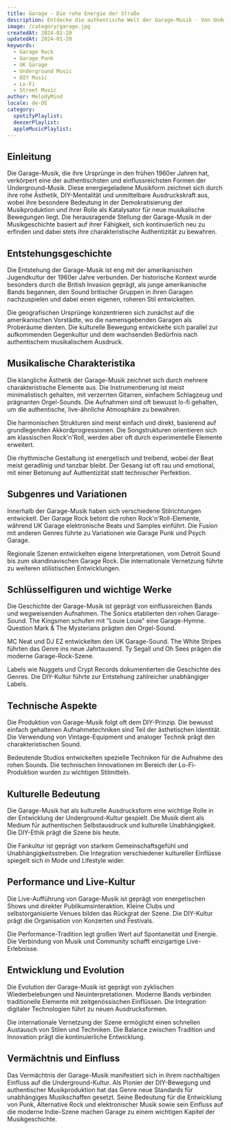 ```yaml
---
title: Garage - Die rohe Energie der Straße
description: Entdecke die authentische Welt der Garage-Musik - Von Underground-Roots bis zum modernen Sound
image: /category/garage.jpg
createdAt: 2024-01-20
updatedAt: 2024-01-20
keywords:
  - Garage Rock
  - Garage Punk
  - UK Garage
  - Underground Music
  - DIY Music
  - Lo-Fi
  - Street Music
author: MelodyMind
locale: de-DE
category:
  spotifyPlaylist: 
  deezerPlaylist: 
  appleMusicPlaylist: 
---
```


## Einleitung

Die Garage-Musik, die ihre Ursprünge in den frühen 1960er Jahren hat, verkörpert eine der authentischsten und einflussreichsten Formen der Underground-Musik. Diese energiegeladene Musikform zeichnet sich durch ihre rohe Ästhetik, DIY-Mentalität und unmittelbare Ausdruckskraft aus, wobei ihre besondere Bedeutung in der Demokratisierung der Musikproduktion und ihrer Rolle als Katalysator für neue musikalische Bewegungen liegt. Die herausragende Stellung der Garage-Musik in der Musikgeschichte basiert auf ihrer Fähigkeit, sich kontinuierlich neu zu erfinden und dabei stets ihre charakteristische Authentizität zu bewahren.

## Entstehungsgeschichte

Die Entstehung der Garage-Musik ist eng mit der amerikanischen Jugendkultur der 1960er Jahre verbunden. Der historische Kontext wurde besonders durch die British Invasion geprägt, als junge amerikanische Bands begannen, den Sound britischer Gruppen in ihren Garagen nachzuspielen und dabei einen eigenen, roheren Stil entwickelten.

Die geografischen Ursprünge konzentrieren sich zunächst auf die amerikanischen Vorstädte, wo die namensgebenden Garagen als Proberäume dienten. Die kulturelle Bewegung entwickelte sich parallel zur aufkommenden Gegenkultur und dem wachsenden Bedürfnis nach authentischem musikalischem Ausdruck.

## Musikalische Charakteristika

Die klangliche Ästhetik der Garage-Musik zeichnet sich durch mehrere charakteristische Elemente aus. Die Instrumentierung ist meist minimalistisch gehalten, mit verzerrten Gitarren, einfachem Schlagzeug und prägnanten Orgel-Sounds. Die Aufnahmen sind oft bewusst lo-fi gehalten, um die authentische, live-ähnliche Atmosphäre zu bewahren.

Die harmonischen Strukturen sind meist einfach und direkt, basierend auf grundlegenden Akkordprogressionen. Die Songstrukturen orientieren sich am klassischen Rock'n'Roll, werden aber oft durch experimentelle Elemente erweitert.

Die rhythmische Gestaltung ist energetisch und treibend, wobei der Beat meist geradlinig und tanzbar bleibt. Der Gesang ist oft rau und emotional, mit einer Betonung auf Authentizität statt technischer Perfektion.

## Subgenres und Variationen

Innerhalb der Garage-Musik haben sich verschiedene Stilrichtungen entwickelt. Der Garage Rock betont die rohen Rock'n'Roll-Elemente, während UK Garage elektronische Beats und Samples einführt. Die Fusion mit anderen Genres führte zu Variationen wie Garage Punk und Psych Garage.

Regionale Szenen entwickelten eigene Interpretationen, vom Detroit Sound bis zum skandinavischen Garage Rock. Die internationale Vernetzung führte zu weiteren stilistischen Entwicklungen.

## Schlüsselfiguren und wichtige Werke

Die Geschichte der Garage-Musik ist geprägt von einflussreichen Bands und wegweisenden Aufnahmen. The Sonics etablierten den rohen Garage-Sound. The Kingsmen schufen mit "Louie Louie" eine Garage-Hymne. Question Mark & The Mysterians prägten den Orgel-Sound.

MC Neat und DJ EZ entwickelten den UK Garage-Sound. The White Stripes führten das Genre ins neue Jahrtausend. Ty Segall und Oh Sees prägen die moderne Garage-Rock-Szene.

Labels wie Nuggets und Crypt Records dokumentierten die Geschichte des Genres. Die DIY-Kultur führte zur Entstehung zahlreicher unabhängiger Labels.

## Technische Aspekte

Die Produktion von Garage-Musik folgt oft dem DIY-Prinzip. Die bewusst einfach gehaltenen Aufnahmetechniken sind Teil der ästhetischen Identität. Die Verwendung von Vintage-Equipment und analoger Technik prägt den charakteristischen Sound.

Bedeutende Studios entwickelten spezielle Techniken für die Aufnahme des rohen Sounds. Die technischen Innovationen im Bereich der Lo-Fi-Produktion wurden zu wichtigen Stilmitteln.

## Kulturelle Bedeutung

Die Garage-Musik hat als kulturelle Ausdrucksform eine wichtige Rolle in der Entwicklung der Underground-Kultur gespielt. Die Musik dient als Medium für authentischen Selbstausdruck und kulturelle Unabhängigkeit. Die DIY-Ethik prägt die Szene bis heute.

Die Fankultur ist geprägt von starkem Gemeinschaftsgefühl und Unabhängigkeitsstreben. Die Integration verschiedener kultureller Einflüsse spiegelt sich in Mode und Lifestyle wider.

## Performance und Live-Kultur

Die Live-Aufführung von Garage-Musik ist geprägt von energetischen Shows und direkter Publikumsinteraktion. Kleine Clubs und selbstorganisierte Venues bilden das Rückgrat der Szene. Die DIY-Kultur prägt die Organisation von Konzerten und Festivals.

Die Performance-Tradition legt großen Wert auf Spontaneität und Energie. Die Verbindung von Musik und Community schafft einzigartige Live-Erlebnisse.

## Entwicklung und Evolution

Die Evolution der Garage-Musik ist geprägt von zyklischen Wiederbelebungen und Neuinterpretationen. Moderne Bands verbinden traditionelle Elemente mit zeitgenössischen Einflüssen. Die Integration digitaler Technologien führt zu neuen Ausdrucksformen.

Die internationale Vernetzung der Szene ermöglicht einen schnellen Austausch von Stilen und Techniken. Die Balance zwischen Tradition und Innovation prägt die kontinuierliche Entwicklung.

## Vermächtnis und Einfluss

Das Vermächtnis der Garage-Musik manifestiert sich in ihrem nachhaltigen Einfluss auf die Underground-Kultur. Als Pionier der DIY-Bewegung und authentischer Musikproduktion hat das Genre neue Standards für unabhängiges Musikschaffen gesetzt. Seine Bedeutung für die Entwicklung von Punk, Alternative Rock und elektronischer Musik sowie sein Einfluss auf die moderne Indie-Szene machen Garage zu einem wichtigen Kapitel der Musikgeschichte.
